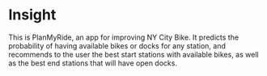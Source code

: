 Insight
=======

This is PlanMyRide, an app for improving NY City Bike. 
It predicts the probability of having available bikes or docks for any station, 
and recommends to the user the best start stations with available bikes, 
as well as the best end stations that will have open docks.